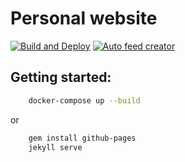 # Personal website
[![Build and Deploy](https://github.com/joaomarcuslf/joaomarcuslf.com/actions/workflows/build.yml/badge.svg)](https://github.com/joaomarcuslf/joaomarcuslf.com/actions/workflows/build.yml)
[![Auto feed creator](https://github.com/joaomarcuslf/joaomarcuslf.com/actions/workflows/update_feed.yml/badge.svg)](https://github.com/joaomarcuslf/joaomarcuslf.com/actions/workflows/update_feed.yml)

## Getting started:

```sh
    docker-compose up --build
```

or

```sh
    gem install github-pages
    jekyll serve
```
